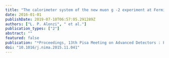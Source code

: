 ```yaml
---
title: "The calorimeter system of the new muon g -2 experiment at Fermilab"
date: 2016-01-01
publishDate: 2019-07-10T06:57:05.291289Z
authors: ["L. P. Alonzi", " et al."]
publication_types: ["2"]
abstract: ""
featured: false
publication: "*Proceedings, 13th Pisa Meeting on Advanced Detectors : Frontier Detectors for Frontier Physics (FDFP 2015): La Biodola, Isola d'Elba, Italy, May 24-30, 2015*"
doi: "10.1016/j.nima.2015.11.041"
---
```


